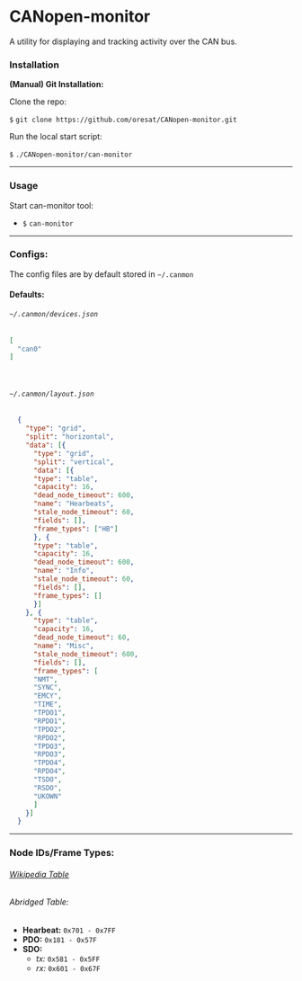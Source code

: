 # CANopen-monitor

A utility for displaying and tracking activity over the CAN bus.

### Installation

  __(Manual) Git Installation:__

  Clone the repo:

  `$` `git clone https://github.com/oresat/CANopen-monitor.git`

  Run the local start script:

  `$` `./CANopen-monitor/can-monitor`

***

### Usage

  Start can-monitor tool:
  * `$` `can-monitor`

***

### Configs:

  The config files are by default stored in `~/.canmon`

#### Defaults:
###### `~/.canmon/devices.json`
```json
[
  "can0"
]
```

&nbsp;

###### `~/.canmon/layout.json`
```json
  {
    "type": "grid",
    "split": "horizontal",
    "data": [{
      "type": "grid",
      "split": "vertical",
      "data": [{
      "type": "table",
      "capacity": 16,
      "dead_node_timeout": 600,
      "name": "Hearbeats",
      "stale_node_timeout": 60,
      "fields": [],
      "frame_types": ["HB"]
      }, {
      "type": "table",
      "capacity": 16,
      "dead_node_timeout": 600,
      "name": "Info",
      "stale_node_timeout": 60,
      "fields": [],
      "frame_types": []
      }]
    }, {
      "type": "table",
      "capacity": 16,
      "dead_node_timeout": 60,
      "name": "Misc",
      "stale_node_timeout": 600,
      "fields": [],
      "frame_types": [
      "NMT",
      "SYNC",
      "EMCY",
      "TIME",
      "TPDO1",
      "RPDO1",
      "TPDO2",
      "RPDO2",
      "TPDO3",
      "RPDO3",
      "TPDO4",
      "RPDO4",
      "TSDO",
      "RSDO",
      "UKOWN"
      ]
    }]
  }
```

***

### Node IDs/Frame Types:

###### [Wikipedia Table](https://en.wikipedia.org/wiki/CANopen#Predefined_Connection_Set.5B7.5D)

###### Abridged Table:

  * **Hearbeat:** `0x701 - 0x7FF`
  * **PDO:** `0x181 - 0x57F`
  * **SDO:**
    * _tx:_ `0x581 - 0x5FF`
    * _rx:_ `0x601 - 0x67F`
